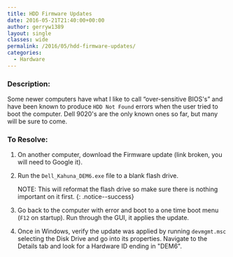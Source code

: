 ```yaml
---
title: HDD Firmware Updates
date: 2016-05-21T21:40:00+00:00
author: gerryw1389
layout: single
classes: wide
permalink: /2016/05/hdd-firmware-updates/
categories:
  - Hardware
---
```

<!--more-->

### Description:

Some newer computers have what I like to call &#8220;over-sensitive BIOS's&#8221; and have been known to produce `HDD Not Found` errors when the user tried to boot the computer. Dell 9020's are the only known ones so far, but many will be sure to come.

### To Resolve:

1. On another computer, download the Firmware update (link broken, you will need to Google it).

2. Run the `Dell_Kahuna_DEM6.exe` file to a blank flash drive. 

   NOTE: This will reformat the flash drive so make sure there is nothing important on it first.
   {: .notice--success}

3. Go back to the computer with error and boot to a one time boot menu (`F12` on startup). Run through the GUI, it applies the update.

4. Once in Windows, verify the update was applied by running `devmgmt.msc` selecting the Disk Drive and go into its properties. Navigate to the Details tab and look for a Hardware ID ending in "DEM6".